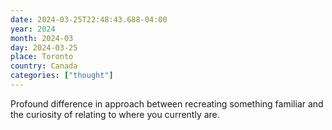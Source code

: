 ```yaml
---
date: 2024-03-25T22:48:43.688-04:00
year: 2024
month: 2024-03
day: 2024-03-25
place: Toronto
country: Canada
categories: ["thought"]
---
```

Profound difference in approach between recreating something familiar and the curiosity of relating to where you currently are.
